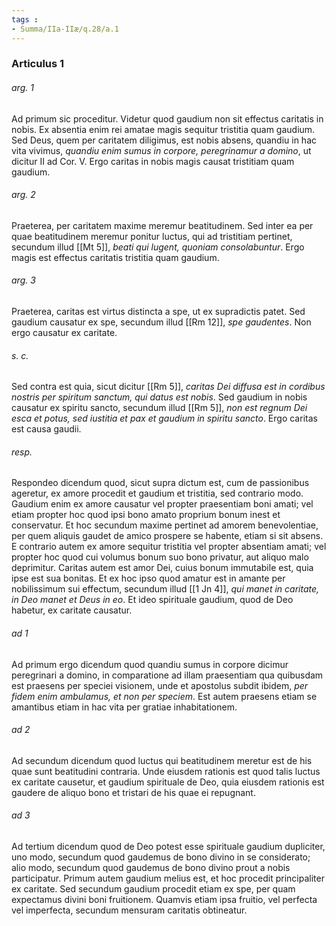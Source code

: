 ```yaml
---
tags : 
- Summa/IIa-IIæ/q.28/a.1
---
```


### Articulus 1

###### arg. 1
Ad primum sic proceditur. Videtur quod gaudium non sit effectus caritatis in nobis. Ex absentia enim rei amatae magis sequitur tristitia quam gaudium. Sed Deus, quem per caritatem diligimus, est nobis absens, quandiu in hac vita vivimus, *quandiu enim sumus in corpore, peregrinamur a domino*, ut dicitur II ad Cor. V. Ergo caritas in nobis magis causat tristitiam quam gaudium.

###### arg. 2
Praeterea, per caritatem maxime meremur beatitudinem. Sed inter ea per quae beatitudinem meremur ponitur luctus, qui ad tristitiam pertinet, secundum illud [[Mt 5]], *beati qui lugent, quoniam consolabuntur*. Ergo magis est effectus caritatis tristitia quam gaudium.

###### arg. 3
Praeterea, caritas est virtus distincta a spe, ut ex supradictis patet. Sed gaudium causatur ex spe, secundum illud [[Rm 12]], *spe gaudentes*. Non ergo causatur ex caritate.

###### s. c.
Sed contra est quia, sicut dicitur [[Rm 5]], *caritas Dei diffusa est in cordibus nostris per spiritum sanctum, qui datus est nobis*. Sed gaudium in nobis causatur ex spiritu sancto, secundum illud [[Rm 5]], *non est regnum Dei esca et potus, sed iustitia et pax et gaudium in spiritu sancto*. Ergo caritas est causa gaudii.

###### resp.
Respondeo dicendum quod, sicut supra dictum est, cum de passionibus ageretur, ex amore procedit et gaudium et tristitia, sed contrario modo. Gaudium enim ex amore causatur vel propter praesentiam boni amati; vel etiam propter hoc quod ipsi bono amato proprium bonum inest et conservatur. Et hoc secundum maxime pertinet ad amorem benevolentiae, per quem aliquis gaudet de amico prospere se habente, etiam si sit absens. E contrario autem ex amore sequitur tristitia vel propter absentiam amati; vel propter hoc quod cui volumus bonum suo bono privatur, aut aliquo malo deprimitur. Caritas autem est amor Dei, cuius bonum immutabile est, quia ipse est sua bonitas. Et ex hoc ipso quod amatur est in amante per nobilissimum sui effectum, secundum illud [[1 Jn 4]], *qui manet in caritate, in Deo manet et Deus in eo*. Et ideo spirituale gaudium, quod de Deo habetur, ex caritate causatur.

###### ad 1
Ad primum ergo dicendum quod quandiu sumus in corpore dicimur peregrinari a domino, in comparatione ad illam praesentiam qua quibusdam est praesens per speciei visionem, unde et apostolus subdit ibidem, *per fidem enim ambulamus, et non per speciem*. Est autem praesens etiam se amantibus etiam in hac vita per gratiae inhabitationem.

###### ad 2
Ad secundum dicendum quod luctus qui beatitudinem meretur est de his quae sunt beatitudini contraria. Unde eiusdem rationis est quod talis luctus ex caritate causetur, et gaudium spirituale de Deo, quia eiusdem rationis est gaudere de aliquo bono et tristari de his quae ei repugnant.

###### ad 3
Ad tertium dicendum quod de Deo potest esse spirituale gaudium dupliciter, uno modo, secundum quod gaudemus de bono divino in se considerato; alio modo, secundum quod gaudemus de bono divino prout a nobis participatur. Primum autem gaudium melius est, et hoc procedit principaliter ex caritate. Sed secundum gaudium procedit etiam ex spe, per quam expectamus divini boni fruitionem. Quamvis etiam ipsa fruitio, vel perfecta vel imperfecta, secundum mensuram caritatis obtineatur.

